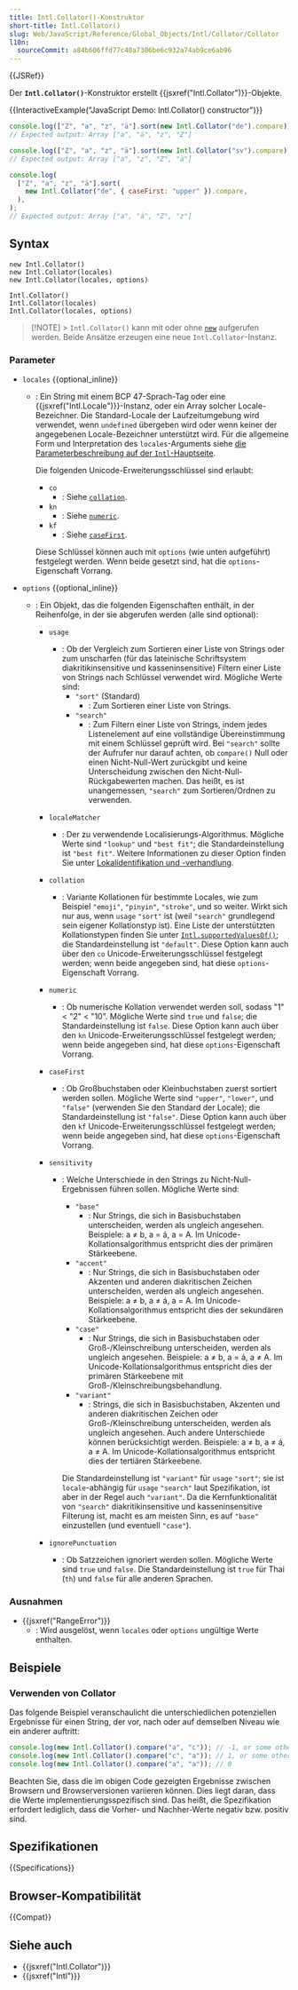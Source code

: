 ```yaml
---
title: Intl.Collator()-Konstruktor
short-title: Intl.Collator()
slug: Web/JavaScript/Reference/Global_Objects/Intl/Collator/Collator
l10n:
  sourceCommit: a84b606ffd77c40a7306be6c932a74ab9ce6ab96
---
```


{{JSRef}}

Der **`Intl.Collator()`**-Konstruktor erstellt {{jsxref("Intl.Collator")}}-Objekte.

{{InteractiveExample("JavaScript Demo: Intl.Collator() constructor")}}

```js interactive-example
console.log(["Z", "a", "z", "ä"].sort(new Intl.Collator("de").compare));
// Expected output: Array ["a", "ä", "z", "Z"]

console.log(["Z", "a", "z", "ä"].sort(new Intl.Collator("sv").compare));
// Expected output: Array ["a", "z", "Z", "ä"]

console.log(
  ["Z", "a", "z", "ä"].sort(
    new Intl.Collator("de", { caseFirst: "upper" }).compare,
  ),
);
// Expected output: Array ["a", "ä", "Z", "z"]
```

## Syntax

```js-nolint
new Intl.Collator()
new Intl.Collator(locales)
new Intl.Collator(locales, options)

Intl.Collator()
Intl.Collator(locales)
Intl.Collator(locales, options)
```

> [!NOTE] > `Intl.Collator()` kann mit oder ohne [`new`](/de/docs/Web/JavaScript/Reference/Operators/new) aufgerufen werden. Beide Ansätze erzeugen eine neue `Intl.Collator`-Instanz.

### Parameter

- `locales` {{optional_inline}}

  - : Ein String mit einem BCP 47-Sprach-Tag oder eine {{jsxref("Intl.Locale")}}-Instanz, oder ein Array solcher Locale-Bezeichner. Die Standard-Locale der Laufzeitumgebung wird verwendet, wenn `undefined` übergeben wird oder wenn keiner der angegebenen Locale-Bezeichner unterstützt wird. Für die allgemeine Form und Interpretation des `locales`-Arguments siehe [die Parameterbeschreibung auf der `Intl`-Hauptseite](/de/docs/Web/JavaScript/Reference/Global_Objects/Intl#locales_argument).

    Die folgenden Unicode-Erweiterungsschlüssel sind erlaubt:

    - `co`
      - : Siehe [`collation`](#collation).
    - `kn`
      - : Siehe [`numeric`](#numeric).
    - `kf`
      - : Siehe [`caseFirst`](#casefirst).

    Diese Schlüssel können auch mit `options` (wie unten aufgeführt) festgelegt werden. Wenn beide gesetzt sind, hat die `options`-Eigenschaft Vorrang.

- `options` {{optional_inline}}

  - : Ein Objekt, das die folgenden Eigenschaften enthält, in der Reihenfolge, in der sie abgerufen werden (alle sind optional):

    - `usage`
      - : Ob der Vergleich zum Sortieren einer Liste von Strings oder zum unscharfen (für das lateinische Schriftsystem diakritikinsensitive und kasseninsensitive) Filtern einer Liste von Strings nach Schlüssel verwendet wird. Mögliche Werte sind:
        - `"sort"` (Standard)
          - : Zum Sortieren einer Liste von Strings.
        - `"search"`
          - : Zum Filtern einer Liste von Strings, indem jedes Listenelement auf eine vollständige Übereinstimmung mit einem Schlüssel geprüft wird. Bei `"search"` sollte der Aufrufer nur darauf achten, ob `compare()` Null oder einen Nicht-Null-Wert zurückgibt und keine Unterscheidung zwischen den Nicht-Null-Rückgabewerten machen. Das heißt, es ist unangemessen, `"search"` zum Sortieren/Ordnen zu verwenden.
    - `localeMatcher`
      - : Der zu verwendende Localisierungs-Algorithmus. Mögliche Werte sind `"lookup"` und `"best fit"`; die Standardeinstellung ist `"best fit"`. Weitere Informationen zu dieser Option finden Sie unter [Lokalidentifikation und -verhandlung](/de/docs/Web/JavaScript/Reference/Global_Objects/Intl#locale_identification_and_negotiation).
    - `collation`
      - : Variante Kollationen für bestimmte Locales, wie zum Beispiel `"emoji"`, `"pinyin"`, `"stroke"`, und so weiter. Wirkt sich nur aus, wenn `usage` `"sort"` ist (weil `"search"` grundlegend sein eigener Kollationstyp ist). Eine Liste der unterstützten Kollationstypen finden Sie unter [`Intl.supportedValuesOf()`](/de/docs/Web/JavaScript/Reference/Global_Objects/Intl/supportedValuesOf#supported_collation_types); die Standardeinstellung ist `"default"`. Diese Option kann auch über den `co` Unicode-Erweiterungsschlüssel festgelegt werden; wenn beide angegeben sind, hat diese `options`-Eigenschaft Vorrang.
    - `numeric`
      - : Ob numerische Kollation verwendet werden soll, sodass "1" < "2" < "10". Mögliche Werte sind `true` und `false`; die Standardeinstellung ist `false`. Diese Option kann auch über den `kn` Unicode-Erweiterungsschlüssel festgelegt werden; wenn beide angegeben sind, hat diese `options`-Eigenschaft Vorrang.
    - `caseFirst`
      - : Ob Großbuchstaben oder Kleinbuchstaben zuerst sortiert werden sollen. Mögliche Werte sind `"upper"`, `"lower"`, und `"false"` (verwenden Sie den Standard der Locale); die Standardeinstellung ist `"false"`. Diese Option kann auch über den `kf` Unicode-Erweiterungsschlüssel festgelegt werden; wenn beide angegeben sind, hat diese `options`-Eigenschaft Vorrang.
    - `sensitivity`

      - : Welche Unterschiede in den Strings zu Nicht-Null-Ergebnissen führen sollen. Mögliche Werte sind:

        - `"base"`
          - : Nur Strings, die sich in Basisbuchstaben unterscheiden, werden als ungleich angesehen. Beispiele: a ≠ b, a = á, a = A. Im Unicode-Kollationsalgorithmus entspricht dies der primären Stärkeebene.
        - `"accent"`
          - : Nur Strings, die sich in Basisbuchstaben oder Akzenten und anderen diakritischen Zeichen unterscheiden, werden als ungleich angesehen. Beispiele: a ≠ b, a ≠ á, a = A. Im Unicode-Kollationsalgorithmus entspricht dies der sekundären Stärkeebene.
        - `"case"`
          - : Nur Strings, die sich in Basisbuchstaben oder Groß-/Kleinschreibung unterscheiden, werden als ungleich angesehen. Beispiele: a ≠ b, a = á, a ≠ A. Im Unicode-Kollationsalgorithmus entspricht dies der primären Stärkeebene mit Groß-/Kleinschreibungsbehandlung.
        - `"variant"`
          - : Strings, die sich in Basisbuchstaben, Akzenten und anderen diakritischen Zeichen oder Groß-/Kleinschreibung unterscheiden, werden als ungleich angesehen. Auch andere Unterschiede können berücksichtigt werden. Beispiele: a ≠ b, a ≠ á, a ≠ A. Im Unicode-Kollationsalgorithmus entspricht dies der tertiären Stärkeebene.

        Die Standardeinstellung ist `"variant"` für `usage` `"sort"`; sie ist `locale`-abhängig für `usage` `"search"` laut Spezifikation, ist aber in der Regel auch `"variant"`. Da die Kernfunktionalität von `"search"` diakritikinsensitive und kasseninsensitive Filterung ist, macht es am meisten Sinn, es auf `"base"` einzustellen (und eventuell `"case"`).

    - `ignorePunctuation`
      - : Ob Satzzeichen ignoriert werden sollen. Mögliche Werte sind `true` und `false`. Die Standardeinstellung ist `true` für Thai (`th`) und `false` für alle anderen Sprachen.

### Ausnahmen

- {{jsxref("RangeError")}}
  - : Wird ausgelöst, wenn `locales` oder `options` ungültige Werte enthalten.

## Beispiele

### Verwenden von Collator

Das folgende Beispiel veranschaulicht die unterschiedlichen potenziellen Ergebnisse für einen String, der vor, nach oder auf demselben Niveau wie ein anderer auftritt:

```js
console.log(new Intl.Collator().compare("a", "c")); // -1, or some other negative value
console.log(new Intl.Collator().compare("c", "a")); // 1, or some other positive value
console.log(new Intl.Collator().compare("a", "a")); // 0
```

Beachten Sie, dass die im obigen Code gezeigten Ergebnisse zwischen Browsern und Browserversionen variieren können. Dies liegt daran, dass die Werte implementierungsspezifisch sind. Das heißt, die Spezifikation erfordert lediglich, dass die Vorher- und Nachher-Werte negativ bzw. positiv sind.

## Spezifikationen

{{Specifications}}

## Browser-Kompatibilität

{{Compat}}

## Siehe auch

- {{jsxref("Intl.Collator")}}
- {{jsxref("Intl")}}
